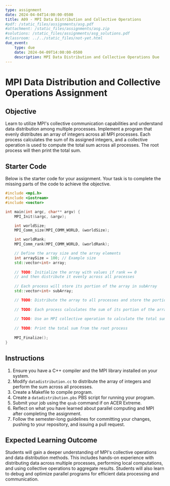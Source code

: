 ```yaml
---
type: assignment
date: 2024-04-04T14:00:00-0500
title: A09 - MPI Data Distribution and Collective Operations
#pdf: /static_files/assignments/asg.pdf
#attachment: /static_files/assignments/asg.zip
#solutions: /static_files/assignments/asg_solutions.pdf
#classroom: ../../static_files/not-yet.html
due_event: 
    type: due
    date: 2024-04-09T14:00:00-0500
    description: MPI Data Distribution and Collective Operations Due
---
```

<!-- This is a sample assignment. (25 points)-->

# MPI Data Distribution and Collective Operations Assignment

## Objective
Learn to utilize MPI's collective communication capabilities and understand data distribution among multiple processes. Implement a program that evenly distributes an array of integers across all MPI processes. Each process calculates the sum of its assigned integers, and a collective operation is used to compute the total sum across all processes. The root process will then print the total sum.

## Starter Code
Below is the starter code for your assignment. Your task is to complete the missing parts of the code to achieve the objective.

```c++
#include <mpi.h>
#include <iostream>
#include <vector>

int main(int argc, char** argv) {
    MPI_Init(&argc, &argv);

    int worldSize;
    MPI_Comm_size(MPI_COMM_WORLD, &worldSize);

    int worldRank;
    MPI_Comm_rank(MPI_COMM_WORLD, &worldRank);

    // Define the array size and the array elements
    int arraySize = 100; // Example size
    std::vector<int> array;
    
    // TODO: Initialize the array with values if rank == 0
    // and then distribute it evenly across all processes
    
    // Each process will store its portion of the array in subArray
    std::vector<int> subArray;

    // TODO: Distribute the array to all processes and store the portion in subArray
    
    // TODO: Each process calculates the sum of its portion of the array
    
    // TODO: Use an MPI collective operation to calculate the total sum
    
    // TODO: Print the total sum from the root process
    
    MPI_Finalize();
}
```

## Instructions

1. Ensure you have a C++ compiler and the MPI library installed on your system.
2. Modify `datadistribution.cc` to distribute the array of integers and perform the sum across all processes.
3. Create a Makefile to compile program.
4. Create a `datadistribution.pbs` PBS script for running your program.
5. Submit your job using the `qsub` command if on ACER Extreme.
6. Reflect on what you have learned about parallel computing and MPI after completing the assignment.
7. Follow the semester-long guidelines for committing your changes, pushing to your repository, and issuing a pull request.

## Expected Learning Outcome

Students will gain a deeper understanding of MPI's collective operations and data distribution methods. This includes hands-on experience with distributing data across multiple processes, performing local computations, and using collective operations to aggregate results. Students will also learn to debug and optimize parallel programs for efficient data processing and communication.
